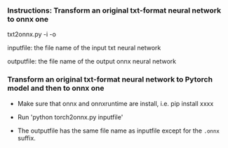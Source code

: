 ### Instructions: Transform an original txt-format neural network to onnx one

txt2onnx.py -i <inputfile> -o <outputfile>

inputfile: the file name of the input txt neural network

outputfile: the file name of the output onnx neural network



### Transform an original txt-format neural network to Pytorch model and then to onnx one
* Make sure that onnx and onnxruntime are install, i.e. pip install xxxx
 
* Run 'python torch2onnx.py inputfile'

* The outputfile has the same file name as inputfile except for the `.onnx` suffix.

